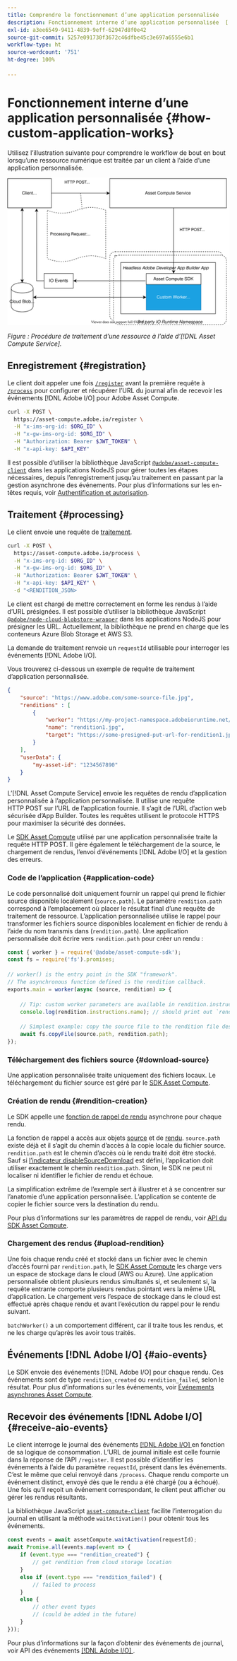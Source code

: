 ```yaml
---
title: Comprendre le fonctionnement d’une application personnalisée
description: Fonctionnement interne d’une application personnalisée  [!DNL Asset Compute Service]  pour faciliter votre compréhension.
exl-id: a3ee6549-9411-4839-9eff-62947d8f0e42
source-git-commit: 5257e091730f3672c46dfbe45c3e697a6555e6b1
workflow-type: ht
source-wordcount: '751'
ht-degree: 100%

---
```


# Fonctionnement interne d’une application personnalisée {#how-custom-application-works}

Utilisez l’illustration suivante pour comprendre le workflow de bout en bout lorsqu’une ressource numérique est traitée par un client à l’aide d’une application personnalisée.

![Workflow des applications personnalisées](assets/customworker.svg)

*Figure : Procédure de traitement d’une ressource à l’aide d’[!DNL Asset Compute Service].*

## Enregistrement {#registration}

Le client doit appeler une fois [`/register`](api.md#register) avant la première requête à [`/process`](api.md#process-request) pour configurer et récupérer l’URL du journal afin de recevoir les événements [!DNL Adobe I/O] pour Adobe Asset Compute.

```sh
curl -X POST \
  https://asset-compute.adobe.io/register \
  -H "x-ims-org-id: $ORG_ID" \
  -H "x-gw-ims-org-id: $ORG_ID" \
  -H "Authorization: Bearer $JWT_TOKEN" \
  -H "x-api-key: $API_KEY"
```

Il est possible d’utiliser la bibliothèque JavaScript [`@adobe/asset-compute-client`](https://github.com/adobe/asset-compute-client#usage) dans les applications NodeJS pour gérer toutes les étapes nécessaires, depuis l’enregistrement jusqu’au traitement en passant par la gestion asynchrone des événements. Pour plus d’informations sur les en-têtes requis, voir [Authentification et autorisation](api.md).

## Traitement {#processing}

Le client envoie une requête de [traitement](api.md#process-request).

```sh
curl -X POST \
  https://asset-compute.adobe.io/process \
  -H "x-ims-org-id: $ORG_ID" \
  -H "x-gw-ims-org-id: $ORG_ID" \
  -H "Authorization: Bearer $JWT_TOKEN" \
  -H "x-api-key: $API_KEY" \
  -d "<RENDITION_JSON>
```

Le client est chargé de mettre correctement en forme les rendus à l’aide d’URL présignées. Il est possible d’utiliser la bibliothèque JavaScript [`@adobe/node-cloud-blobstore-wrapper`](https://github.com/adobe/node-cloud-blobstore-wrapper#presigned-urls) dans les applications NodeJS pour présigner les URL. Actuellement, la bibliothèque ne prend en charge que les conteneurs Azure Blob Storage et AWS S3.

La demande de traitement renvoie un `requestId` utilisable pour interroger les événements [!DNL Adobe I/O].

Vous trouverez ci-dessous un exemple de requête de traitement d’application personnalisée.

```json
{
    "source": "https://www.adobe.com/some-source-file.jpg",
    "renditions" : [
        {
            "worker": "https://my-project-namespace.adobeioruntime.net/api/v1/web/my-namespace-version/my-worker",
            "name": "rendition1.jpg",
            "target": "https://some-presigned-put-url-for-rendition1.jpg",
        }
    ],
    "userData": {
        "my-asset-id": "1234567890"
    }
}
```

L’[!DNL Asset Compute Service] envoie les requêtes de rendu d’application personnalisée à l’application personnalisée. Il utilise une requête HTTP POST sur l’URL de l’application fournie. Il s’agit de l’URL d’action web sécurisée d’App Builder. Toutes les requêtes utilisent le protocole HTTPS pour maximiser la sécurité des données.

Le [SDK Asset Compute](https://github.com/adobe/asset-compute-sdk#adobe-asset-compute-worker-sdk) utilisé par une application personnalisée traite la requête HTTP POST. Il gère également le téléchargement de la source, le chargement de rendus, l’envoi d’événements [!DNL Adobe I/O] et la gestion des erreurs.

<!-- TBD: Add the application diagram. -->

### Code de l’application {#application-code}

Le code personnalisé doit uniquement fournir un rappel qui prend le fichier source disponible localement (`source.path`). Le paramètre `rendition.path` correspond à l’emplacement où placer le résultat final d’une requête de traitement de ressource. L’application personnalisée utilise le rappel pour transformer les fichiers source disponibles localement en fichier de rendu à l’aide du nom transmis dans (`rendition.path`). Une application personnalisée doit écrire vers `rendition.path` pour créer un rendu :

```javascript
const { worker } = require('@adobe/asset-compute-sdk');
const fs = require('fs').promises;

// worker() is the entry point in the SDK "framework".
// The asynchronous function defined is the rendition callback.
exports.main = worker(async (source, rendition) => {

    // Tip: custom worker parameters are available in rendition.instructions.
    console.log(rendition.instructions.name); // should print out `rendition.jpg`.

    // Simplest example: copy the source file to the rendition file destination so as to transfer the asset as is without processing.
    await fs.copyFile(source.path, rendition.path);
});
```

### Téléchargement des fichiers source {#download-source}

Une application personnalisée traite uniquement des fichiers locaux. Le téléchargement du fichier source est géré par le [SDK Asset Compute](https://github.com/adobe/asset-compute-sdk#adobe-asset-compute-worker-sdk).

### Création de rendu {#rendition-creation}

Le SDK appelle une [fonction de rappel de rendu](https://github.com/adobe/asset-compute-sdk#rendition-callback-for-worker-required) asynchrone pour chaque rendu.

La fonction de rappel a accès aux objets [source](https://github.com/adobe/asset-compute-sdk#source) et de [rendu](https://github.com/adobe/asset-compute-sdk#rendition). `source.path` existe déjà et il s’agit du chemin d’accès à la copie locale du fichier source. `rendition.path` est le chemin d’accès où le rendu traité doit être stocké. Sauf si [l’indicateur disableSourceDownload](https://github.com/adobe/asset-compute-sdk#worker-options-optional) est défini, l’application doit utiliser exactement le chemin `rendition.path`. Sinon, le SDK ne peut ni localiser ni identifier le fichier de rendu et échoue.

La simplification extrême de l’exemple sert à illustrer et à se concentrer sur l’anatomie d’une application personnalisée. L’application se contente de copier le fichier source vers la destination du rendu.

Pour plus d’informations sur les paramètres de rappel de rendu, voir [API du SDK Asset Compute](https://github.com/adobe/asset-compute-sdk#api-details).

### Chargement des rendus {#upload-rendition}

Une fois chaque rendu créé et stocké dans un fichier avec le chemin d’accès fourni par `rendition.path`, le [SDK Asset Compute](https://github.com/adobe/asset-compute-sdk#adobe-asset-compute-worker-sdk) les charge vers un espace de stockage dans le cloud (AWS ou Azure). Une application personnalisée obtient plusieurs rendus simultanés si, et seulement si, la requête entrante comporte plusieurs rendus pointant vers la même URL d’application. Le chargement vers l’espace de stockage dans le cloud est effectué après chaque rendu et avant l’exécution du rappel pour le rendu suivant.

`batchWorker()` a un comportement différent, car il traite tous les rendus, et ne les charge qu’après les avoir tous traités.

## Événements [!DNL Adobe I/O] {#aio-events}

Le SDK envoie des événements [!DNL Adobe I/O] pour chaque rendu. Ces événements sont de type `rendition_created` ou `rendition_failed`, selon le résultat. Pour plus d’informations sur les événements, voir [Événements asynchrones Asset Compute](api.md#asynchronous-events).

## Recevoir des événements [!DNL Adobe I/O]  {#receive-aio-events}

Le client interroge le journal des événements [[!DNL Adobe I/O] ](https://www.adobe.io/apis/experienceplatform/events/ioeventsapi.html#/Journaling) en fonction de sa logique de consommation. L’URL de journal initiale est celle fournie dans la réponse de l’API `/register`. Il est possible d’identifier les événements à l’aide du paramètre `requestId`, présent dans les événements. C’est le même que celui renvoyé dans `/process`. Chaque rendu comporte un événement distinct, envoyé dès que le rendu a été chargé (ou a échoué). Une fois qu’il reçoit un événement correspondant, le client peut afficher ou gérer les rendus résultants.

La bibliothèque JavaScript [`asset-compute-client`](https://github.com/adobe/asset-compute-client#usage) facilite l’interrogation du journal en utilisant la méthode `waitActivation()` pour obtenir tous les événements.

```javascript
const events = await assetCompute.waitActivation(requestId);
await Promise.all(events.map(event => {
    if (event.type === "rendition_created") {
        // get rendition from cloud storage location
    }
    else if (event.type === "rendition_failed") {
        // failed to process
    }
    else {
        // other event types
        // (could be added in the future)
    }
}));
```

Pour plus d’informations sur la façon d’obtenir des événements de journal, voir API des événements [[!DNL Adobe I/O] ](https://www.adobe.io/apis/experienceplatform/events/ioeventsapi.html#!adobedocs/adobeio-events/master/events-api-reference.yaml).

<!-- TBD:
* Illustration of the controls/data flow.
* Basic overview, in text and not code, of how an application works.
-->
